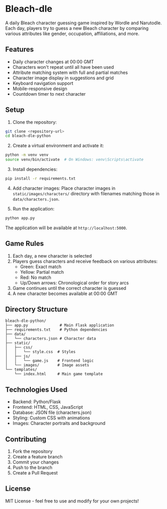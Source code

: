 # Bleach-dle

A daily Bleach character guessing game inspired by Wordle and Narutodle. Each day, players try to guess a new Bleach character by comparing various attributes like gender, occupation, affiliations, and more.

## Features

- Daily character changes at 00:00 GMT
- Characters won't repeat until all have been used
- Attribute matching system with full and partial matches
- Character image display in suggestions and grid
- Keyboard navigation support
- Mobile-responsive design
- Countdown timer to next character

## Setup

1. Clone the repository:
```bash
git clone <repository-url>
cd bleach-dle-python
```

2. Create a virtual environment and activate it:
```bash
python -m venv venv
source venv/bin/activate  # On Windows: venv\Scripts\activate
```

3. Install dependencies:
```bash
pip install -r requirements.txt
```

4. Add character images:
Place character images in `static/images/characters/` directory with filenames matching those in `data/characters.json`.

5. Run the application:
```bash
python app.py
```

The application will be available at `http://localhost:5000`.

## Game Rules

1. Each day, a new character is selected
2. Players guess characters and receive feedback on various attributes:
   - Green: Exact match
   - Yellow: Partial match
   - Red: No match
   - Up/Down arrows: Chronological order for story arcs
3. Game continues until the correct character is guessed
4. A new character becomes available at 00:00 GMT

## Directory Structure

```
bleach-dle-python/
├── app.py              # Main Flask application
├── requirements.txt    # Python dependencies
├── data/
│   └── characters.json # Character data
├── static/
│   ├── css/
│   │   └── style.css  # Styles
│   ├── js/
│   │   └── game.js    # Frontend logic
│   └── images/        # Image assets
└── templates/
    └── index.html     # Main game template
```

## Technologies Used

- Backend: Python/Flask
- Frontend: HTML, CSS, JavaScript
- Database: JSON file (characters.json)
- Styling: Custom CSS with animations
- Images: Character portraits and background

## Contributing

1. Fork the repository
2. Create a feature branch
3. Commit your changes
4. Push to the branch
5. Create a Pull Request

## License

MIT License - feel free to use and modify for your own projects! 